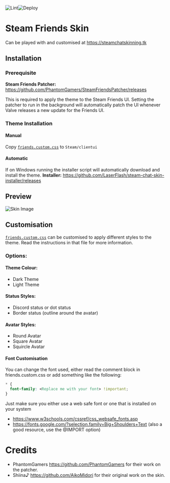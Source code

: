 ![Lint](https://github.com/LaserFlash/steam-chat-skin/workflows/Lint/badge.svg?branch=master)![Deploy](https://github.com/LaserFlash/steam-chat-skin/workflows/Build%20and%20Deploy/badge.svg)

# Steam Friends Skin

Can be played with and customised at <https://steamchatskinning.tk>

## Installation

### Prerequisite

**Steam Friends Patcher:** <https://github.com/PhantomGamers/SteamFriendsPatcher/releases>

This is required to apply the theme to the Steam Friends UI. Setting the patcher to run in the background will automatically patch the UI whenever Valve releases a new update for the Friends UI.

### Theme Installation

#### Manual

Copy [`friends.custom.css`](https://raw.githubusercontent.com/LaserFlash/steam-chat-skin/master/src/friends.custom.css) to `Steam/clientui`

#### Automatic

If on Windows running the installer script will automatically download and install the theme.
**Installer:** <https://github.com/LaserFlash/steam-chat-skin-installer/releases>

## Preview

![Skin Image](https://laserflash.tk/assets/images/steam.png)

## Customisation

[`friends.custom.css`](https://raw.githubusercontent.com/LaserFlash/steam-chat-skin/master/src/friends.custom.css) can be customised to apply different styles to the theme. Read the instructions in that file for more information.

### Options:

#### Theme Colour:

- Dark Theme
- Light Theme

#### Status Styles:

- Discord status or dot status
- Border status (outline around the avatar)

#### Avatar Styles:

- Round Avatar
- Square Avatar
- Squircle Avatar

#### Font Customisation

You can change the font used, either read the comment block in friends.custom.css or add something like the following:

```css
* {
  font-family: <Replace me with your font> !important;
}
```

Just make sure you either use a web safe font or one that is installed on your system

- https://www.w3schools.com/cssref/css_websafe_fonts.asp
- https://fonts.google.com/?selection.family=Big+Shoulders+Text (also a good resource, use the @IMPORT option)

# Credits

- PhantomGamers <https://github.com/PhantomGamers> for their work on the patcher.
- Shiina♪ <https://github.com/AikoMidori> for their original work on the skin.
